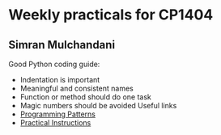 # Weekly practicals for CP1404
## Simran Mulchandani
Good Python coding guide: 
- Indentation is important
- Meaningful and consistent names
- Function or method should do one task
- Magic numbers should be avoided
Useful links
- [Programming Patterns](https://github.com/CP1404/Starter/wiki/Programming-Patterns)
- [Practical Instructions](https://github.com/CP1404/Practicals#readme)
